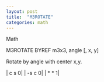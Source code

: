 ```yaml
---
layout: post
title:  "M3ROTATE"
categories: math
---
```

Math

M3ROTATE BYREF m3x3, angle [, x, y]

Rotate by angle with center x,y.


|  c  s  0|
| -s  c  0|
|  *  *  1|

